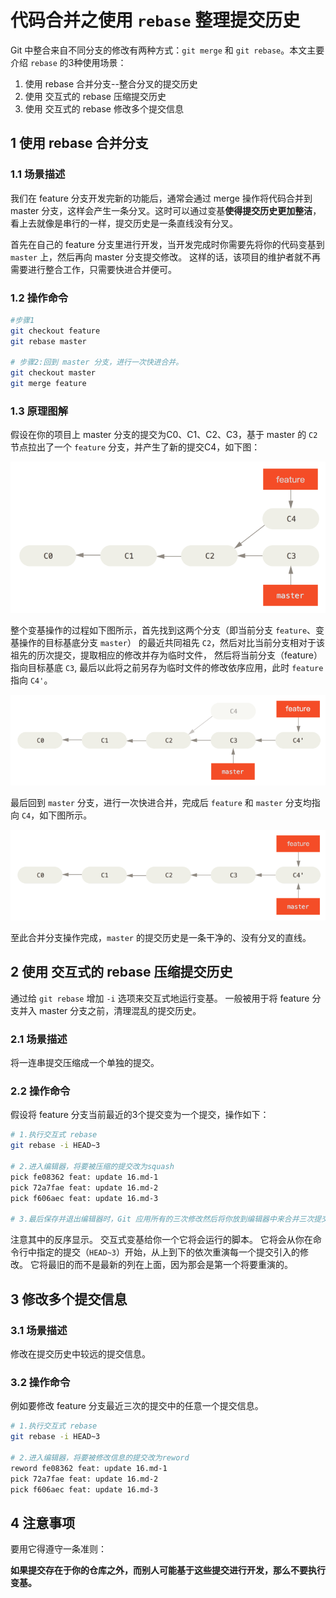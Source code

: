 # 代码合并之使用 `rebase` 整理提交历史

Git 中整合来自不同分支的修改有两种方式：`git merge` 和 `git rebase`。本文主要介绍 `rebase` 的3种使用场景：

1. 使用 rebase 合并分支--整合分叉的提交历史
2. 使用 交互式的 rebase 压缩提交历史
3. 使用 交互式的 rebase 修改多个提交信息

## 1 使用 rebase 合并分支

### 1.1 场景描述

我们在 feature 分支开发完新的功能后，通常会通过 merge 操作将代码合并到 master 分支，这样会产生一条分叉。这时可以通过变基**使得提交历史更加整洁**，看上去就像是串行的一样，提交历史是一条直线没有分叉。

首先在自己的 feature 分支里进行开发，当开发完成时你需要先将你的代码变基到 `master` 上，然后再向 master 分支提交修改。 这样的话，该项目的维护者就不再需要进行整合工作，只需要快进合并便可。

### 1.2 操作命令

```bash
#步骤1
git checkout feature
git rebase master

# 步骤2:回到 master 分支，进行一次快进合并。
git checkout master
git merge feature
```

### 1.3 原理图解

假设在你的项目上 master 分支的提交为C0、C1、C2、C3，基于 master 的 `C2` 节点拉出了一个 `feature` 分支，并产生了新的提交C4，如下图：

![16-1](./images/16-1.png)

整个变基操作的过程如下图所示，首先找到这两个分支（即当前分支 `feature`、变基操作的目标基底分支 `master`） 的最近共同祖先 `C2`，然后对比当前分支相对于该祖先的历次提交，提取相应的修改并存为临时文件， 然后将当前分支（feature）指向目标基底 `C3`, 最后以此将之前另存为临时文件的修改依序应用，此时 `feature` 指向 `C4'`。 



![16-2](./images/16-2.png)

最后回到 `master` 分支，进行一次快进合并，完成后 `feature` 和 `master` 分支均指向 `C4`，如下图所示。

![16-3](./images/16-3.png)

至此合并分支操作完成，`master` 的提交历史是一条干净的、没有分叉的直线。

## 2 使用 交互式的 rebase 压缩提交历史

通过给 `git rebase` 增加 `-i` 选项来交互式地运行变基。 一般被用于将 feature 分支并入 master 分支之前，清理混乱的提交历史。

### 2.1 场景描述

将一连串提交压缩成一个单独的提交。

### 2.2 操作命令

假设将 feature 分支当前最近的3个提交变为一个提交，操作如下：

```bash
# 1.执行交互式 rebase
git rebase -i HEAD~3

# 2.进入编辑器，将要被压缩的提交改为squash
pick fe08362 feat: update 16.md-1
pick 72a7fae feat: update 16.md-2
pick f606aec feat: update 16.md-3

# 3.最后保存并退出编辑器时，Git 应用所有的三次修改然后将你放到编辑器中来合并三次提交信息：
```

注意其中的反序显示。 交互式变基给你一个它将会运行的脚本。 它将会从你在命令行中指定的提交（`HEAD~3`）开始，从上到下的依次重演每一个提交引入的修改。 它将最旧的而不是最新的列在上面，因为那会是第一个将要重演的。

## 3 修改多个提交信息

### 3.1 场景描述

修改在提交历史中较远的提交信息。

### 3.2 操作命令

例如要修改 feature 分支最近三次的提交中的任意一个提交信息。

```bash
# 1.执行交互式 rebase
git rebase -i HEAD~3

# 2.进入编辑器，将要被修改信息的提交改为reword
reword fe08362 feat: update 16.md-1
pick 72a7fae feat: update 16.md-2
pick f606aec feat: update 16.md-3
```



## 4 注意事项

要用它得遵守一条准则：

**如果提交存在于你的仓库之外，而别人可能基于这些提交进行开发，那么不要执行变基。**

